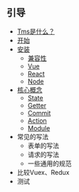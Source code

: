 ## 引导
- [Tms是什么？](./what-is-tms.md)
- [开始](./start.md)
- [安装](./install.md)
    - [兼容性](./install.md#兼容性)
    - [Vue](./install.md#vue-使用)
    - [React](./install.md#react-使用)
    - [Node](./install.md#nodejs-使用)
- [核心概念](./concept.md)
    - [State](./concept.md#state)
    - [Getter](./concept.md#getter)
    - [Commit](./concept.md#commit)
    - [Action](./concept.md#action)
    - [Module](./concept.md#module)
- 常见的写法
    - 表单的写法
    - 请求的写法
    - 一些通用的规范
- 比较Vuex、Redux
- 测试